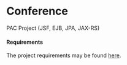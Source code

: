 Conference
==========

PAC Project (JSF, EJB, JPA, JAX-RS)


#### Requirements

The project requirements may be found [here](https://github.com/pd-nmoser/Conference/blob/master/docs/Requirements.md).
